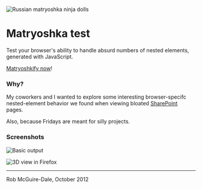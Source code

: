![Russian matryoshka ninja dolls](http://robatron.github.com/matryoshka-test/img/dolls.jpg)

# Matryoshka test

Test your browser's ability to handle absurd numbers of nested elements,
generated with JavaScript.

[Matryoshkify now](http://robatron.github.com/matryoshka-test)!


### Why?

My coworkers and I wanted to explore some interesting browser-specifc
nested-element behavior we found when viewing bloated
[SharePoint](http://sharepoint.microsoft.com) pages.

Also, because Fridays are meant for silly projects.

### Screenshots

![Basic output](https://raw.github.com/robatron/matryoshka-test/master/img/screenshot.png)

![3D view in Firefox](https://raw.github.com/robatron/matryoshka-test/master/img/ff-3d-view.png)

----
Rob McGuire-Dale, October 2012
